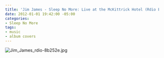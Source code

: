 ```yaml
---
title: 'Jim James - Sleep No More: Live at the McKittrick Hotel (Rdio Exclusive)'
date: 2012-01-01 19:42:00 -05:00
categories:
- Sleep No More
tags:
- music
- album covers
---
```


![Jim_James_rdio-8b252e.jpg](/uploads/Jim_James_rdio-8b252e.jpg)